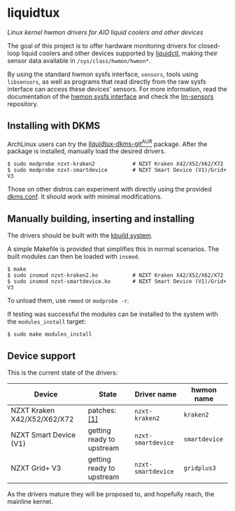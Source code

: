 # liquidtux

_Linux kernel hwmon drivers for AIO liquid coolers and other devices_

The goal of this project is to offer hardware monitoring drivers for
closed-loop liquid coolers and other devices supported by [liquidctl], making
their sensor data available in `/sys/class/hwmon/hwmon*`.

By using the standard hwmon sysfs interface, `sensors`, tools using
`libsensors`, as well as programs that read directly from the raw sysfs
interface can access these devices' sensors.  For more information, read the
documentation of the [hwmon sysfs interface] and check the [lm-sensors]
repository.

## Installing with DKMS

ArchLinux users can try the
[liquidtux-dkms-git<sup>AUR</sup>][liquidtux-dkms-git-aur]
package.  After the package is installed, manually load the desired drivers.

```
$ sudo modprobe nzxt-kraken2            # NZXT Kraken X42/X52/X62/X72
$ sudo modprobe nzxt-smartdevice        # NZXT Smart Device (V1)/Grid+ V3
```

Those on other distros can experiment with directly using the provided
[dkms.conf].  It should work with minimal modifications.

## Manually building, inserting and installing

The drivers should be built with the [kbuild system].

A simple Makefile is provided that simplifies this in normal scenarios.  The
built modules can then be loaded with `insmod`.

```
$ make
$ sudo insmod nzxt-kraken2.ko           # NZXT Kraken X42/X52/X62/X72
$ sudo insmod nzxt-smartdevice.ko       # NZXT Smart Device (V1)/Grid+ V3
```

To unload them, use `rmmod` or `modprobe -r`.

If testing was successful the modules can be installed to the system with the
`modules_install` target:

```
$ sudo make modules_install
```

## Device support

This is the current state of the drivers:

| Device | State | Driver name | hwmon name |
| --- | --- | --- | --- |
| NZXT Kraken X42/X52/X62/X72 | patches: [[1]][p-kraken2-v2] | `nzxt-kraken2` | `kraken2` |
| NZXT Smart Device (V1) | getting ready to upstream | `nzxt-smartdevice` | `smartdevice` |
| NZXT Grid+ V3 | getting ready to upstream | `nzxt-smartdevice` | `gridplus3` |

As the drivers mature they will be proposed to, and hopefully reach, the
mainline kernel.

[dkms.conf]: dkms.conf
[hwmon sysfs interface]: https://www.kernel.org/doc/Documentation/hwmon/sysfs-interface
[kbuild system]: https://github.com/torvalds/linux/blob/master/Documentation/kbuild/modules.txt
[liquidctl]: https://github.com/jonasmalacofilho/liquidctl
[liquidtux-dkms-git-aur]: https://aur.archlinux.org/packages/liquidtux-dkms-git/
[lm-sensors]: https://github.com/lm-sensors/lm-sensors
[p-kraken2-v2]: https://patchwork.kernel.org/project/linux-hwmon/patch/20210319045544.416138-1-jonas@protocubo.io/

